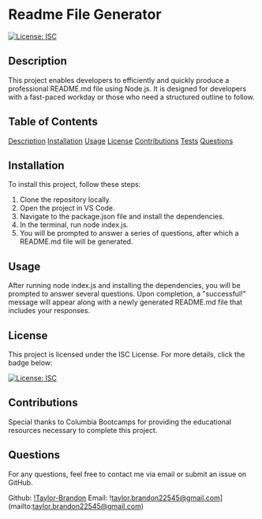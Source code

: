 # Readme File Generator

[![License: ISC](https://img.shields.io/badge/License-ISC-blue.svg)](https://opensource.org/licenses/ISC)


## Description
This project enables developers to efficiently and quickly produce a professional README.md file using Node.js. It is designed for developers with a fast-paced workday or those who need a structured outline to follow.

## Table of Contents
[Description](#Description)
[Installation](#Installation)
[Usage](#Usage)
[License](#License)
[Contributions](#Contributions)
[Tests](#Tests)
[Questions](#Questions)


## Installation
To install this project, follow these steps:

1. Clone the repository locally.
2. Open the project in VS Code.
3. Navigate to the package.json file and install the dependencies.
4. In the terminal, run node index.js.
5. You will be prompted to answer a series of questions, after which a README.md file will be generated.

## Usage
After running node index.js and installing the dependencies, you will be prompted to answer several questions. Upon completion, a "successful!" message will appear along with a newly generated README.md file that includes your responses.

## License
This project is licensed under the ISC License. For more details, click the badge below:

[![License: ISC](https://img.shields.io/badge/License-ISC-blue.svg)](https://opensource.org/licenses/ISC)

## Contributions
Special thanks to Columbia Bootcamps for providing the educational resources necessary to complete this project.

## Questions
For any questions, feel free to contact me via email or submit an issue on GitHub.

Github: [!Taylor-Brandon](https://github.com/Taylor-Brandon)
Email: !taylor.brandon22545@gmail.com](mailto:taylor.brandon22545@gmail.com)
    